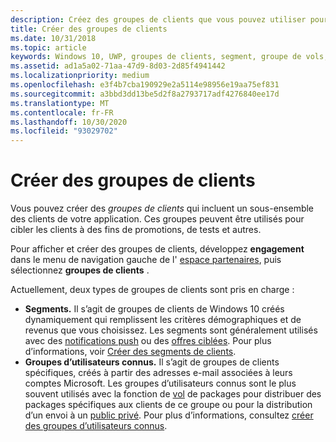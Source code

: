 ```yaml
---
description: Créez des groupes de clients que vous pouvez utiliser pour cibler un sous-ensemble de la base de clients de votre application à des fins de promotions, de tests ou autres.
title: Créer des groupes de clients
ms.date: 10/31/2018
ms.topic: article
keywords: Windows 10, UWP, groupes de clients, segment, groupe de vols, groupe d’utilisateurs connu
ms.assetid: ad1a5a02-71aa-47d9-8d03-2d85f4941442
ms.localizationpriority: medium
ms.openlocfilehash: e3f4b7cba190929e2a5114e98956e19aa75ef831
ms.sourcegitcommit: a3bbd3dd13be5d2f8a2793717adf4276840ee17d
ms.translationtype: MT
ms.contentlocale: fr-FR
ms.lasthandoff: 10/30/2020
ms.locfileid: "93029702"
---
```

# <a name="create-customer-groups"></a>Créer des groupes de clients

Vous pouvez créer des *groupes de clients* qui incluent un sous-ensemble des clients de votre application. Ces groupes peuvent être utilisés pour cibler les clients à des fins de promotions, de tests et autres.

Pour afficher et créer des groupes de clients, développez **engagement** dans le menu de navigation gauche de l' [espace partenaires](https://partner.microsoft.com/dashboard), puis sélectionnez **groupes de clients** .

Actuellement, deux types de groupes de clients sont pris en charge :

- **Segments.** Il s’agit de groupes de clients de Windows 10 créés dynamiquement qui remplissent les critères démographiques et de revenus que vous choisissez. Les segments sont généralement utilisés avec des [notifications push](send-push-notifications-to-your-apps-customers.md) ou des [offres ciblées](use-targeted-offers-to-maximize-engagement-and-conversions.md). Pour plus d’informations, voir [Créer des segments de clients](create-customer-segments.md).
- **Groupes d’utilisateurs connus.** Il s’agit de groupes de clients spécifiques, créés à partir des adresses e-mail associées à leurs comptes Microsoft. Les groupes d’utilisateurs connus sont le plus souvent utilisés avec la fonction de [vol](package-flights.md) de packages pour distribuer des packages spécifiques aux clients de ce groupe ou pour la distribution d’un envoi à un [public privé](choose-visibility-options.md#audience). Pour plus d’informations, consultez [créer des groupes d’utilisateurs connus](create-known-user-groups.md).
